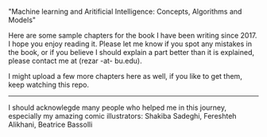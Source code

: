 "Machine learning and Aritificial Intelligence: Concepts, Algorithms and Models"

Here are some sample chapters for the book I have been writing since 2017. I hope you enjoy reading it. Please let me know if you spot any mistakes in the book, or if you believe I should explain a part better than it is explained, please contact me at (rezar -at- bu.edu).

I might upload a few more chapters here as well, if you like to get them, keep watching this repo. 

---------------------------------
I should acknowlegde many people who helped me in this journey, especially my amazing comic illustrators: Shakiba Sadeghi, Fereshteh Alikhani, Beatrice Bassolli
